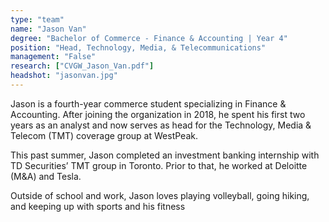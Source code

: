 ```yaml
---
type: "team"
name: "Jason Van"
degree: "Bachelor of Commerce - Finance & Accounting | Year 4"
position: "Head, Technology, Media, & Telecommunications"
management: "False"
research: ["CVGW_Jason_Van.pdf"]
headshot: "jasonvan.jpg"
---
```


Jason is a fourth-year commerce student specializing in Finance & Accounting. After joining the organization in 2018, he spent his first two years as an analyst and now serves as head for the Technology, Media & Telecom (TMT) coverage group at WestPeak.

This past summer, Jason completed an investment banking internship with TD Securities’ TMT group in Toronto. Prior to that, he worked at Deloitte (M&A) and Tesla. 

Outside of school and work, Jason loves playing volleyball, going hiking, and keeping up with sports and his fitness
